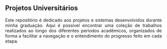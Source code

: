 ## Projetos Universitários

<div style="text-align: justify;">
  Este repositório é dedicado aos projetos e sistemas desenvolvidos durante minha graduação. 
  Aqui é possível encontrar uma coleção de trabalhos realizados ao longo dos diferentes períodos acadêmicos, organizados de forma a facilitar a navegação e o entendimento do progresso feito em cada etapa.
</div>
